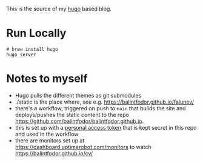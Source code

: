 This is the source of my [hugo](https://gohugo.io/) based blog.

# Run Locally

```
# brew install hugo
hugo server
```

# Notes to myself

- Hugo pulls the different themes as git submodules
- ./static is the place where, see e.g. https://balintfodor.github.io/falunev/
- there's a workflow, triggered on push to `main` that builds the site and deploys/pushes the static content to the repo https://github.com/balintfodor/balintfodor.github.io.
- this is set up with a [personal access token](https://github.com/settings/tokens) that is kept secret in this repo and used in the workflow
- there are monitors set up at https://dashboard.uptimerobot.com/monitors to watch https://balintfodor.github.io/cv/
